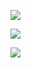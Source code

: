 <img
SRC="https://i.ibb.co/PwT1J6T/Untitled136-20241031192714.png" /></p>
<img
SRC="https://i.ibb.co/wYkm8Xw/Untitled136-20241031190244.png" /></p>
<img
SRC="https://i.ibb.co/L5h08D2/Untitled136-20241031192724.png" /></p>

